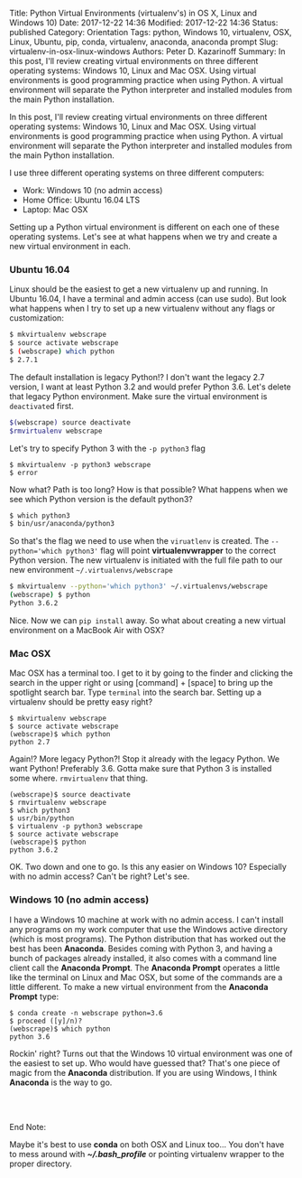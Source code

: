 Title: Python Virtual Environments (virtualenv's) in OS X, Linux and Windows 10)
Date: 2017-12-22 14:36
Modified: 2017-12-22 14:36
Status: published
Category: Orientation
Tags: python, Windows 10, virtualenv, OSX, Linux, Ubuntu, pip, conda, virtualenv, anaconda, anaconda prompt
Slug: virtualenv-in-osx-linux-windows
Authors: Peter D. Kazarinoff
Summary: In this post, I'll review creating virtual environments on three different operating systems: Windows 10, Linux and Mac OSX. Using virtual environments is good programming practice when using Python. A virtual environment will separate the Python interpreter and installed modules from the main Python installation.

In this post, I'll review creating virtual environments on three different operating systems: Windows 10, Linux and Mac OSX. Using virtual environments is good programming practice when using Python. A virtual environment will separate the Python interpreter and installed modules from the main Python installation.

I use three different operating systems on three different computers:

* Work: Windows 10 (no admin access)
* Home Office: Ubuntu 16.04 LTS
* Laptop: Mac OSX

Setting up a Python virtual environment is different on each one of these operating systems. Let's see at what happens when we try and create a new virtual environment in each.

### Ubuntu 16.04
Linux should be the easiest to get a new virtualenv up and running. In Ubuntu 16.04, I have a terminal and admin access (can use sudo). But look what happens when I try to set up a new virtualenv without any flags or customization:

```bash
$ mkvirtualenv webscrape
$ source activate webscrape
$ (webscrape) which python
$ 2.7.1 
```

The default installation is legacy Python!? I don't want the legacy 2.7 version, I want at least Python 3.2 and would prefer Python 3.6. Let's delete that legacy Python environment. Make sure the virtual environment is ```deactivate```d first.

```bash
$(webscrape) source deactivate
$rmvirtualenv webscrape
```

Let's try to specify Python 3 with the ```-p python3``` flag

```
$ mkvirtualenv -p python3 webscrape
$ error
```

Now what? Path is too long? How is that possible? What happens when we see which Python version is the default python3?

```bash
$ which python3
$ bin/usr/anaconda/python3
```

So that's the flag we need to use when the ```viruatlenv``` is created. The ```--python='which python3'``` flag will point **virtualenvwrapper** to the correct Python version. The new virtualenv is initiated with the full file path to our new environment ```~/.virtualenvs/webscrape```

```bash
$ mkvirtualenv --python='which python3' ~/.virtualenvs/webscrape
(webscrape) $ python
Python 3.6.2
```

Nice. Now we can ```pip install``` away. So what about creating a new virtual environment on a MacBook Air with OSX?

### Mac OSX
Mac OSX has a terminal too. I get to it by going to the finder and clicking the search in the upper right or using [command] + [space] to bring up the spotlight search bar. Type ```terminal``` into the search bar. Setting up a virtualenv should be pretty easy right?

```
$ mkvirtualenv webscrape
$ source activate webscrape
(webscrape)$ which python
python 2.7
```

Again!? More legacy Python?! Stop it already with the legacy Python. We want Python! Preferably 3.6. Gotta make sure that Python 3 is installed some where. ```rmvirtualenv``` that thing.

```
(webscrape)$ source deactivate
$ rmvirtualenv webscrape
$ which python3
$ usr/bin/python
$ virtualenv -p python3 webscrape
$ source activate webscrape
(webscrape)$ python
python 3.6.2
```

OK. Two down and one to go. Is this any easier on Windows 10? Especially with no admin access? Can't be right? Let's see.

### Windows 10 (no admin access)

I have a Windows 10 machine at work with no admin access. I can't install any programs on my work computer that use the Windows active directory (which is most programs). The Python distribution that has worked out the best has been **Anaconda**. Besides coming with Python 3, and having a bunch of packages already installed, it also comes with a command line client call the **Anaconda Prompt**. The **Anaconda Prompt** operates a little like the terminal on Linux and Mac OSX, but some of the commands are a little different. To make a new virtual environment from the **Anaconda Prompt** type:

```
$ conda create -n webscrape python=3.6
$ proceed ([y]/n)?
(webscrape)$ which python
python 3.6
```

Rockin' right? Turns out that the Windows 10 virtual environment was one of the easiest to set up. Who would have guessed that? That's one piece of magic from the **Anaconda** distribution. If you are using Windows, I think **Anaconda** is the way to go.

</br>
</br>

End Note:

Maybe it's best to use **conda** on both OSX and Linux too...  You don't have to mess around with **_~/.bash_profile_** or pointing virtualenv wrapper to the proper directory.
